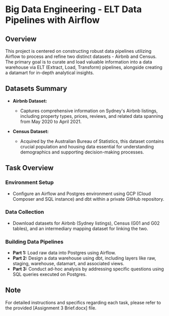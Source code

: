 # Big Data Engineering - ELT Data Pipelines with Airflow

## Overview

This project is centered on constructing robust data pipelines utilizing Airflow to process and refine two distinct datasets - Airbnb and Census. The primary goal is to curate and load valuable information into a data warehouse via ELT (Extract, Load, Transform) pipelines, alongside creating a datamart for in-depth analytical insights.

## Datasets Summary

- **Airbnb Dataset:**
  - Captures comprehensive information on Sydney's Airbnb listings, including property types, prices, reviews, and related data spanning from May 2020 to April 2021.

- **Census Dataset:**
  - Acquired by the Australian Bureau of Statistics, this dataset contains crucial population and housing data essential for understanding demographics and supporting decision-making processes.

## Task Overview

### Environment Setup
- Configure an Airflow and Postgres environment using GCP (Cloud Composer and SQL instance) and dbt within a private GitHub repository.

### Data Collection
- Download datasets for Airbnb (Sydney listings), Census (G01 and G02 tables), and an intermediary mapping dataset for linking the two.

### Building Data Pipelines
- **Part 1:** Load raw data into Postgres using Airflow.
- **Part 2:** Design a data warehouse using dbt, including layers like raw, staging, warehouse, datamart, and associated views.
- **Part 3:** Conduct ad-hoc analysis by addressing specific questions using SQL queries executed on Postgres.

## Note
For detailed instructions and specifics regarding each task, please refer to the provided [Assignment 3 Brief.docx] file.

